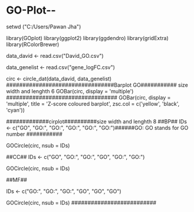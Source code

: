 # GO-Plot--
setwd ("C:/Users/Pawan Jha")

library(GOplot)
library(ggplot2)
library(ggdendro)
library(gridExtra)
library(RColorBrewer)

data_david <- read.csv("David_GO.csv")

data_genelist <- read.csv("gene_logFC.csv")

circ <- circle_dat(data_david, data_genelist)
#################################Barplot GO########### size width and lenghth 6
GOBar(circ, display = 'multiple')
##################################
GOBar(circ, display = 'multiple', title = 'Z-score coloured barplot', zsc.col = c('yellow', 'black', 'cyan'))

#############cirplot##########size width and lenghth 8
##BP##
IDs <- c("GO",	"GO:",	"GO:",	"GO:",	"GO:",	"GO:")######GO: GO stands for GO number ###########

GOCircle(circ, nsub = IDs)

##CC##
IDs <- c("GO",	"GO:",	"GO:",	"GO",	"GO:",		"GO:")

GOCircle(circ, nsub = IDs)

##MF##

IDs <- c("GO:",	"GO:",	"GO:",	"GO",	"GO",	"GO")


GOCircle(circ, nsub = IDs)
##########################
